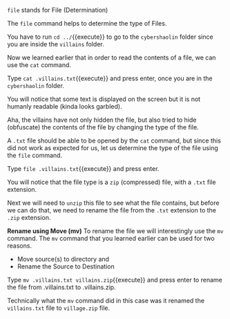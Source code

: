`file` stands for File  (Determination)

The `file` command helps to determine the type of Files.

You have to run `cd ../`{{execute}} to go to the `cybershaolin` folder since you are inside the `villains` folder.  

Now we learned earlier that in order to read the contents of a file, we can use the `cat` command.  

Type `cat .villains.txt`{{execute}} and press enter, once you are in the `cybershaolin` folder.  

You will notice that some text is displayed on the screen but it is not humanly readable (kinda looks garbled).  

Aha, the villains have not only hidden the file, but also tried to hide (obfuscate) the contents of the file by changing the type of the file.  

A `.txt` file should be able to be opened by the `cat` command, but since this did not work as expected for us, let us determine the type of the file using the `file` command.

Type `file .villains.txt`{{execute}} and press enter.  

You will notice that the file type is a `zip` (compressed) file, with a `.txt` file extension.

Next we will need to `unzip` this file to see what the file contains, but before we can do that, we need to rename the file from the `.txt` extension to the `.zip` extension.

__Rename using Move (mv)__
To rename the file we will interestingly use the `mv` command. The `mv` command that you learned earlier can be used for two reasons.
- Move source(s) to directory and
- Rename the Source to Destination

Type `mv .villains.txt villains.zip`{{execute}} and press enter to rename the file from .villains.txt to .villains.zip.  

Technically what the `mv` command did in this case was it renamed the `villains.txt` file to `village.zip` file.
